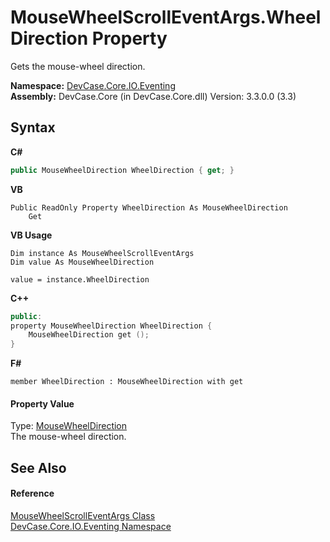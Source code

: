 # MouseWheelScrollEventArgs.WheelDirection Property 
 

Gets the mouse-wheel direction.

**Namespace:**&nbsp;<a href="N_DevCase_Core_IO_Eventing">DevCase.Core.IO.Eventing</a><br />**Assembly:**&nbsp;DevCase.Core (in DevCase.Core.dll) Version: 3.3.0.0 (3.3)

## Syntax

**C#**<br />
``` C#
public MouseWheelDirection WheelDirection { get; }
```

**VB**<br />
``` VB
Public ReadOnly Property WheelDirection As MouseWheelDirection
	Get
```

**VB Usage**<br />
``` VB Usage
Dim instance As MouseWheelScrollEventArgs
Dim value As MouseWheelDirection

value = instance.WheelDirection

```

**C++**<br />
``` C++
public:
property MouseWheelDirection WheelDirection {
	MouseWheelDirection get ();
}
```

**F#**<br />
``` F#
member WheelDirection : MouseWheelDirection with get

```


#### Property Value
Type: <a href="T_DevCase_Core_IO_MouseWheelDirection">MouseWheelDirection</a><br />The mouse-wheel direction.

## See Also


#### Reference
<a href="T_DevCase_Core_IO_Eventing_MouseWheelScrollEventArgs">MouseWheelScrollEventArgs Class</a><br /><a href="N_DevCase_Core_IO_Eventing">DevCase.Core.IO.Eventing Namespace</a><br />